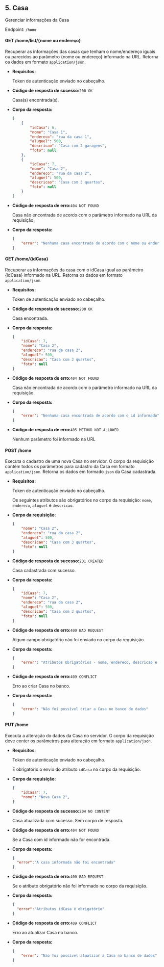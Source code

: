 ## 5. Casa

Gerenciar informações da Casa

Endpoint: **`/home`**



#### GET /home/list/{nome ou endereço}

Recuperar as informações das casas que tenham o nome/endereço iguais ou parecidos ao parâmetro {nome ou endereço} informado na URL. Retorna os dados em formato `application/json`.

* **Requisitos:**

  Token de autenticação enviado no cabeçalho.

* **Código de resposta de sucesso:**`200 OK`

  Casa(s) encontrada(s).

* **Corpo da resposta:**

  ```json
  [
      {
          "idCasa": 6,
          "nome": "Casa 1",
          "endereco": "rua da casa 1",
          "aluguel": 500,
          "descricao": "Casa com 2 garagens",
          "foto": null
      },
      {
          "idCasa": 7,
          "nome": "Casa 2",
          "endereco": "rua da casa 2",
          "aluguel": 500,
          "descricao": "Casa com 3 quartos",
          "foto": null
      }
  ]
  ```

* **Código de resposta de erro:**`404 NOT FOUND`

  Casa não encontrada de acordo com o parâmetro informado na URL da requisição.

* **Corpo da resposta:**

  ```Json
  {
      "error": "Nenhuma casa encontrada de acordo com o nome ou endereço informado"
  }
  ```



#### GET /home/{idCasa}

Recuperar as informações da casa com o idCasa igual ao parâmetro {idCasa} informado na URL. Retorna os dados em formato `application/json`.

* **Requisitos:**

  Token de autenticação enviado no cabeçalho.

* **Código de resposta de sucesso:**`200 OK`

  Casa encontrada.

* **Corpo da resposta:**

  ```json
  {
      "idCasa": 7,
      "nome": "Casa 2",
      "endereco": "rua da casa 2",
      "aluguel": 500,
      "descricao": "Casa com 3 quartos",
      "foto": null
  }
  ```
  
* **Código de resposta de erro:**`404 NOT FOUND`

  Casa não encontrada de acordo com o parâmetro informado na URL da requisição.

* **Corpo da resposta:**

  ```Json
  {
      "error": "Nenhuma casa encontrada de acordo com o id informado"
  }
  ```

* **Código de resposta de erro:**`405 METHOD NOT ALLOWED `

  Nenhum parâmetro foi informado na URL
  
  

#### POST /home

Executa o cadastro de uma nova Casa no servidor. O corpo da requisição contém todos os parâmetros para cadastro da Casa em formato `application/json`. Retorna os dados em formado `json` da Casa cadastrada.

* **Requisitos:**

  Token de autenticação enviado no cabeçalho.

  Os seguintes atributos são obrigatórios no corpo da requisição: `nome`, `endereco`, `aluguel` e `descricao`.

* **Corpo da requisição:**

  ```json
  {
      "nome": "Casa 2",
      "endereco": "rua da casa 2",
      "aluguel": 500,
      "descricao": "Casa com 3 quartos",
      "foto": null
  }
  ```

* **Código de resposta de sucesso:**`201 CREATED`

  Casa cadastrada com sucesso.

* **Corpo da resposta:**

  ```json
  {
      "idCasa": 7,
      "nome": "Casa 2",
      "endereco": "rua da casa 2",
      "aluguel": 500,
      "descricao": "Casa com 3 quartos",
      "foto": null
  }
  ```

* **Código de resposta de erro:**`400 BAD REQUEST`

  Algum campo obrigatório não foi enviado no corpo da requisição.

* **Corpo da resposta:**

  ```json
  {
      "error": "Atributos Obrigatórios - nome, endereco, descricao e aluguel"
  }
  ```

* **Código de resposta de erro:**`409 CONFLICT`

  Erro ao criar Casa no banco.

* **Corpo da resposta:**

  ```json
  {
      "error": "Não foi possível criar a Casa no banco de dados"
  }
  ```
  



#### PUT /home

Executa a alteração do dados da Casa no servidor. O corpo da requisição deve conter os parâmetros para alteração em formato `application/json`. 

* **Requisitos:**

  Token de autenticação enviado no cabeçalho.

  É obrigatório o envio do atributo `idCasa` no corpo da requisição.

* **Corpo da requisição:**
  ```json 
  {
      "idCasa": 7,
      "nome": "Nova Casa 2",
  }
  ```
  
* **Código de resposta de sucesso:**`204 NO CONTENT`

  Casa atualizada com sucesso. Sem corpo de resposta.

* **Código de resposta de erro:**`404 NOT FOUND`

  Se a Casa com id informado não for encontrada.

* **Corpo da resposta:**

  ```json
  {
  	"error":"A casa informada não foi encontrada"
  }
  ```

* **Código de resposta de erro:**`400 BAD REQUEST`

  Se o atributo obrigatório não foi informado no corpo da requisição.

* **Corpo da resposta:**

  ```json
  {
  	"error":"Atributos idCasa é obrigatório"
  }
  ```
* **Código de resposta de erro:**`409 CONFLICT`

  Erro ao atualizar Casa no banco.

* **Corpo da resposta:**

  ```json
  {
      "error": "Não foi possível atualizar a Casa no banco de dados"
  }
  ```